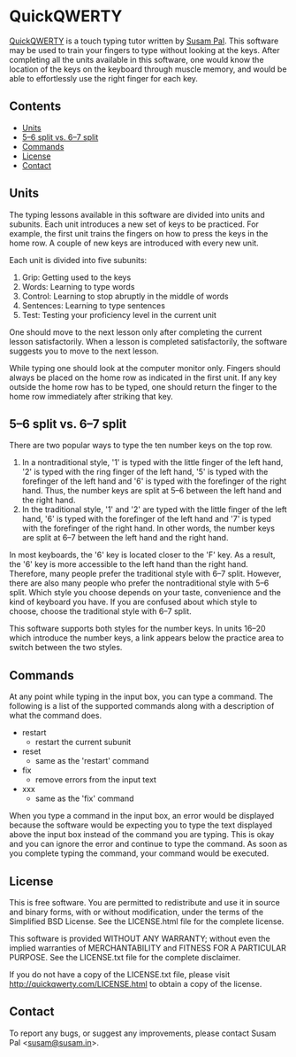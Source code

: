 QuickQWERTY
===========
[QuickQWERTY][1] is a touch typing tutor written by [Susam Pal][2]. This
software may be used to train your fingers to type without looking at
the keys.  After completing all the units available in this software,
one would know the location of the keys on the keyboard through muscle
memory, and would be able to effortlessly use the right finger for each
key.

  [1]: http://quickqwerty.com/
  [2]: http://susam.in/


Contents
--------
* [Units](#units)
* [5–6 split vs. 6–7 split](#56-split-vs-67-split)
* [Commands](#commands)
* [License](#license)
* [Contact](#contact)


Units
-----
The typing lessons available in this software are divided into units and
subunits. Each unit introduces a new set of keys to be practiced. For
example, the first unit trains the fingers on how to press the keys in
the home row. A couple of new keys are introduced with every new unit. 

Each unit is divided into five subunits:

  1. Grip: Getting used to the keys
  2. Words: Learning to type words
  3. Control: Learning to stop abruptly in the middle of words
  4. Sentences: Learning to type sentences
  5. Test: Testing your proficiency level in the current unit

One should move to the next lesson only after completing the current
lesson satisfactorily. When a lesson is completed satisfactorily, the
software suggests you to move to the next lesson.

While typing one should look at the computer monitor only. Fingers
should always be placed on the home row as indicated in the first unit.
If any key outside the home row has to be typed, one should return the
finger to the home row immediately after striking that key. 


5–6 split vs. 6–7 split
-----------------------
There are two popular ways to type the ten number keys on the top row.

  1. In a nontraditional style, '1' is typed with the little finger of
     the left hand, '2' is typed with the ring finger of the left hand,
     '5' is typed with the forefinger of the left hand and '6' is typed
     with the forefinger of the right hand. Thus, the number keys are
     split at 5–6 between the left hand and the right hand.
  2. In the traditional style, '1' and '2' are typed with the little
     finger of the left hand, '6' is typed with the forefinger of the
     left hand and '7' is typed with the forefinger of the right hand.
     In other words, the number keys are split at 6–7 between the left
     hand and the right hand.

In most keyboards, the '6' key is located closer to the 'F' key. As a
result, the '6' key is more accessible to the left hand than the right
hand. Therefore, many people prefer the traditional style with 6–7
split. However, there are also many people who prefer the nontraditional
style with 5–6 split. Which style you choose depends on your taste,
convenience and the kind of keyboard you have. If you are confused about
which style to choose, choose the traditional style with 6–7 split.

This software supports both styles for the number keys. In units 16–20
which introduce the number keys, a link appears below the practice area
to switch between the two styles.


Commands
--------
At any point while typing in the input box, you can type a command. The
following is a list of the supported commands along with a description
of what the command does.

  * restart
    - restart the current subunit
  * reset
    - same as the 'restart' command
  * fix
    - remove errors from the input text
  * xxx
    - same as the 'fix' command

When you type a command in the input box, an error would be displayed
because the software would be expecting you to type the text displayed
above the input box instead of the command you are typing. This is okay
and you can ignore the error and continue to type the command. As soon
as you complete typing the command, your command would be executed.


License
-------
This is free software. You are permitted to redistribute and use it in
source and binary forms, with or without modification, under the terms
of the Simplified BSD License. See the LICENSE.html file for the
complete license.

This software is provided WITHOUT ANY WARRANTY; without even the implied
warranties of MERCHANTABILITY and FITNESS FOR A PARTICULAR PURPOSE. See
the LICENSE.txt file for the complete disclaimer.

If you do not have a copy of the LICENSE.txt file, please visit
http://quickqwerty.com/LICENSE.html to obtain a copy of the license.


Contact
-------
To report any bugs, or suggest any improvements, please contact
Susam Pal <[susam@susam.in][2]>.


  [2]: mailto:susam@susam.in
